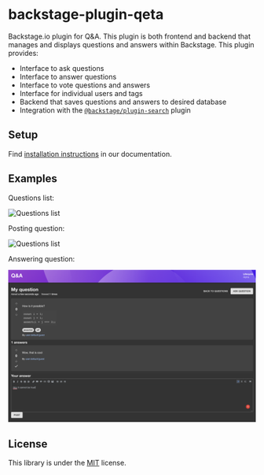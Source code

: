 # backstage-plugin-qeta

Backstage.io plugin for Q&A. This plugin is both frontend and backend that manages and displays questions and answers
within Backstage. This plugin provides:

- Interface to ask questions
- Interface to answer questions
- Interface to vote questions and answers
- Interface for individual users and tags
- Backend that saves questions and answers to desired database
- Integration with the [`@backstage/plugin-search`](https://github.com/backstage/backstage/tree/master/plugins/search) plugin

## Setup

Find [installation instructions](./docs/index.md#installation) in our documentation.

## Examples

Questions list:

![Questions list](./docs/images/questions_list.png)

Posting question:

![Questions list](./docs/images/posting_question.png)

Answering question:

![Questions list](./docs/images/question_answer.png)

## License

This library is under the [MIT](LICENSE) license.
